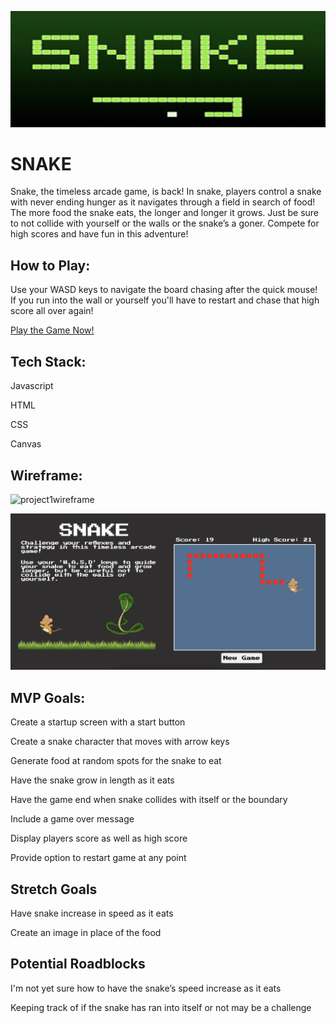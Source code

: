 ![SnakeBanner](snake-banner.png)

# SNAKE


Snake, the timeless arcade game, is back! In snake, players control a snake with never ending hunger as it navigates through a field in search of food! The more food the snake eats, the longer and longer it grows. Just be sure to not collide with yourself or the walls or the snake’s a goner. Compete for high scores and have fun in this adventure!

## How to Play:

Use your WASD keys to navigate the board chasing after the quick mouse! If you run into the wall or yourself you'll have to restart and chase that high score all over again!

[Play the Game Now!](https://snake-gilt-eta.vercel.app/)


## Tech Stack:

Javascript

HTML

CSS

Canvas

## Wireframe:

![project1wireframe](https://github.com/Slmbyn/Project1/assets/62676738/b796b326-29ea-415e-badd-82e7ecee7210)

![SnakeGame](SnakeGame.png)


## MVP Goals:

Create a startup screen with a start button

Create a snake character that moves with arrow keys

Generate food at random spots for the snake to eat

Have the snake grow in length as it eats

Have the game end when snake collides with itself or the boundary

Include a game over message

Display players score as well as high score

Provide option to restart game at any point


## Stretch Goals

Have snake increase in speed as it eats

Create an image in place of the food


## Potential Roadblocks

I'm not yet sure how to have the snake’s speed increase as it eats

Keeping track of if the snake has ran into itself or not may be a challenge


